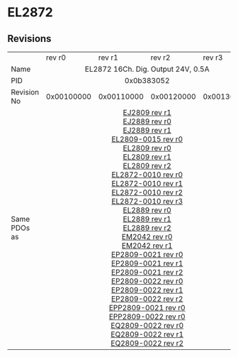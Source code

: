# EL2872

## Revisions
<table>
<tr>
<td></td>
<td>rev r0</td>
<td>rev r1</td>
<td>rev r2</td>
<td>rev r3</td>
</tr>
<tr>
<td>Name</td>
<td colspan=4 align="center">EL2872 16Ch. Dig. Output 24V, 0.5A</td>
</tr>
<tr>
<td>PID</td>
<td colspan=4 align="center">0x0b383052</td>
</tr>
<tr>
<td>Revision No</td>
<td>0x00100000</td>
<td>0x00110000</td>
<td>0x00120000</td>
<td>0x00130000</td>
</tr>
<tr>
<td>Same PDOs as</td>
<td colspan=4 align="center"><a href="EJ2809.md">EJ2809 rev r1</a><br/><a href="EJ2889.md">EJ2889 rev r0</a><br/><a href="EJ2889.md">EJ2889 rev r1</a><br/><a href="EL2809-0015.md">EL2809-0015 rev r0</a><br/><a href="EL2809.md">EL2809 rev r0</a><br/><a href="EL2809.md">EL2809 rev r1</a><br/><a href="EL2809.md">EL2809 rev r2</a><br/><a href="EL2872-0010.md">EL2872-0010 rev r0</a><br/><a href="EL2872-0010.md">EL2872-0010 rev r1</a><br/><a href="EL2872-0010.md">EL2872-0010 rev r2</a><br/><a href="EL2872-0010.md">EL2872-0010 rev r3</a><br/><a href="EL2889.md">EL2889 rev r0</a><br/><a href="EL2889.md">EL2889 rev r1</a><br/><a href="EL2889.md">EL2889 rev r2</a><br/><a href="EM2042.md">EM2042 rev r0</a><br/><a href="EM2042.md">EM2042 rev r1</a><br/><a href="EP2809-0021.md">EP2809-0021 rev r0</a><br/><a href="EP2809-0021.md">EP2809-0021 rev r1</a><br/><a href="EP2809-0021.md">EP2809-0021 rev r2</a><br/><a href="EP2809-0022.md">EP2809-0022 rev r0</a><br/><a href="EP2809-0022.md">EP2809-0022 rev r1</a><br/><a href="EP2809-0022.md">EP2809-0022 rev r2</a><br/><a href="EPP2809-0021.md">EPP2809-0021 rev r0</a><br/><a href="EPP2809-0022.md">EPP2809-0022 rev r0</a><br/><a href="EQ2809-0022.md">EQ2809-0022 rev r0</a><br/><a href="EQ2809-0022.md">EQ2809-0022 rev r1</a><br/><a href="EQ2809-0022.md">EQ2809-0022 rev r2</a></td>
</tr>
</table>
